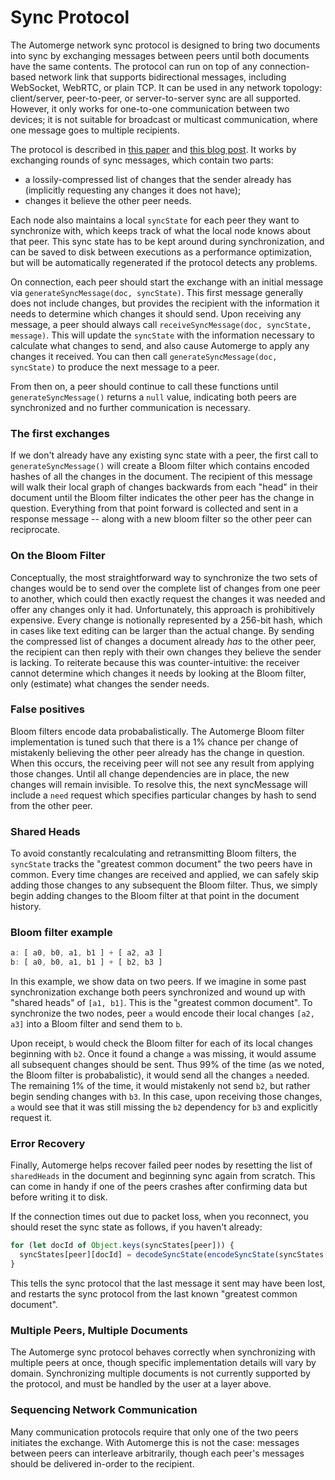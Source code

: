 # Sync Protocol 

The Automerge network sync protocol is designed to bring two documents into sync by exchanging messages between peers until both documents have the same contents. The protocol can run on top of any connection-based network link that supports bidirectional messages, including WebSocket, WebRTC, or plain TCP. It can be used in any network topology: client/server, peer-to-peer, or server-to-server sync are all supported. However, it only works for one-to-one communication between two devices; it is not suitable for broadcast or multicast communication, where one message goes to multiple recipients.

The protocol is described in [this paper](https://arxiv.org/abs/2012.00472) and [this blog post](https://martin.kleppmann.com/2020/12/02/bloom-filter-hash-graph-sync.html). It works by exchanging rounds of sync messages, which contain two parts: 

 * a lossily-compressed list of changes that the sender already has (implicitly requesting any changes it does not have);
 * changes it believe the other peer needs.

Each node also maintains a local `syncState` for each peer they want to synchronize with, which keeps track of what the local node knows about that peer. This sync state has to be kept around during synchronization, and can be saved to disk between executions as a performance optimization, but will be automatically regenerated if the protocol detects any problems.

On connection, each peer should start the exchange with an initial message via `generateSyncMessage(doc, syncState)`. This first message generally does not include changes, but provides the recipient with the information it needs to determine which changes it should send. Upon receiving any message, a peer should always call `receiveSyncMessage(doc, syncState, message)`. This will update the `syncState` with the information necessary to calculate what changes to send, and also cause Automerge to apply any changes it received. You can then call `generateSyncMessage(doc, syncState)` to produce the next message to a peer. 

From then on, a peer should continue to call these functions until `generateSyncMessage()` returns a `null` value, indicating both peers are synchronized and no further communication is necessary.

### The first exchanges
If we don't already have any existing sync state with a peer, the first call to `generateSyncMessage()` will create a Bloom filter which contains encoded hashes of all the changes in the document. The recipient of this message will walk their local graph of changes backwards from each "head" in their document until the Bloom filter indicates the other peer has the change in question. Everything from that point forward is collected and sent in a response message -- along with a new bloom filter so the other peer can reciprocate.

### On the Bloom Filter
Conceptually, the most straightforward way to synchronize the two sets of changes would be to send over the complete list of changes from one peer to another, which could then exactly request the changes it was needed and offer any changes only it had. Unfortunately, this approach is prohibitively expensive. Every change is notionally represented by a 256-bit hash, which in cases like text editing can be larger than the actual change. By sending the compressed list of changes a document already *has* to the other peer, the recipient can then reply with their own changes they believe the sender is lacking. To reiterate because this was counter-intuitive: the receiver cannot determine which changes it needs by looking at the Bloom filter, only (estimate) what changes the sender needs.

### False positives

Bloom filters encode data probabalistically. The Automerge Bloom filter implementation is tuned such that there is a 1% chance per change of mistakenly believing the other peer already has the change in question. When this occurs, the receiving peer will not see any result from applying those changes. Until all change dependencies are in place, the new changes will remain invisible. To resolve this, the next syncMessage will include a `need` request which specifies particular changes by hash to send from the other peer.

### Shared Heads
To avoid constantly recalculating and retransmitting Bloom filters, the `syncState` tracks the "greatest common document" the two peers have in common. Every time changes are received and applied, we can safely skip adding those changes to any subsequent the Bloom filter. Thus, we simply begin adding changes to the Bloom filter at that point in the document history.

### Bloom filter example 

```js
a: [ a0, b0, a1, b1 ] + [ a2, a3 ]
b: [ a0, b0, a1, b1 ] + [ b2, b3 ]
```

In this example, we show data on two peers. If we imagine in some past synchronization exchange both peers synchronized and wound up with "shared heads" of `[a1, b1]`. This is the "greatest common document". To synchronize the two nodes, peer `a` would encode their local changes `[a2, a3]` into a Bloom filter and send them to `b`.

Upon receipt, `b` would check the Bloom filter for each of its local changes beginning with `b2`. Once it found a change `a` was missing, it would assume all subsequent changes should be sent. Thus 99% of the time (as we noted, the Bloom filter is probabalistic), it would send all the changes `a` needed. The remaining 1% of the time, it would mistakenly not send `b2`, but rather begin sending changes with `b3`. In this case, upon receiving those changes, `a` would see that it was still missing the `b2` dependency for `b3` and explicitly request it. 

### Error Recovery
Finally, Automerge helps recover failed peer nodes by resetting the list of `sharedHeads` in the document and beginning sync again from scratch. This can come in handy if one of the peers crashes after confirming data but before writing it to disk.

If the connection times out due to packet loss, when you reconnect, you should reset the sync state as follows, if you haven't already:

```js
for (let docId of Object.keys(syncStates[peer])) {
  syncStates[peer][docId] = decodeSyncState(encodeSyncState(syncStates[peer][docId]))
}
```

This tells the sync protocol that the last message it sent may have been lost, and restarts the sync protocol from the last known "greatest common document".

### Multiple Peers, Multiple Documents

The Automerge sync protocol behaves correctly when synchronizing with multiple peers at once, though specific implementation details will vary by domain. Synchronizing multiple documents is not currently supported by the protocol, and must be handled by the user at a layer above.

### Sequencing Network Communication
Many communication protocols require that only one of the two peers initiates the exchange. With Automerge this is not the case: messages between peers can interleave arbitrarily, though each peer's messages should be delivered in-order to the recipient.
